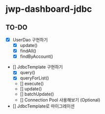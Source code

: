 # jwp-dashboard-jdbc

## TO-DO

- [x] UserDao 구현하기
  - [x] update()
  - [x] findAll()
  - [x] findByAccount()
- [] JdbcTemplate 구현하기
  - [x] query()
  - [x] queryForList()
  - [] execute()
  - [] update()
  - [] batchUpdate()
  - [] Connection Pool 사용해보기 (Optional)
- [] JdbcTemplate로 마이그레이션
